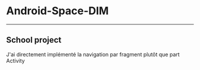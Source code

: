 # Android-Space-DIM
--------------
School project
--------------

J'ai directement implémenté la navigation par fragment plutôt que part Activity
